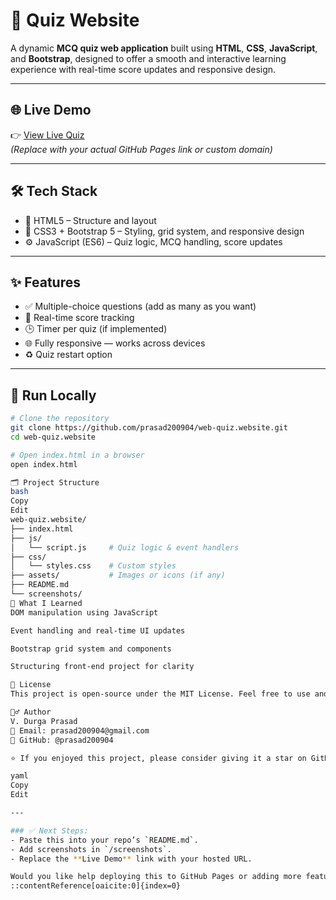 # 🧠 Quiz Website

A dynamic **MCQ quiz web application** built using **HTML**, **CSS**, **JavaScript**, and **Bootstrap**, designed to offer a smooth and interactive learning experience with real-time score updates and responsive design.

---

## 🌐 Live Demo

👉 [View Live Quiz](https://prasad200904.github.io/web-quiz.website/)  
*(Replace with your actual GitHub Pages link or custom domain)*

---

## 🛠 Tech Stack

- 🧱 HTML5 – Structure and layout  
- 🎨 CSS3 + Bootstrap 5 – Styling, grid system, and responsive design  
- ⚙️ JavaScript (ES6) – Quiz logic, MCQ handling, score updates

---

## ✨ Features

- ✅ Multiple-choice questions (add as many as you want)  
- 🧮 Real-time score tracking  
- 🕒 Timer per quiz (if implemented)  
- 🌐 Fully responsive — works across devices  
- ♻️ Quiz restart option

---

## 🚀 Run Locally

```bash
# Clone the repository
git clone https://github.com/prasad200904/web-quiz.website.git
cd web-quiz.website

# Open index.html in a browser
open index.html

🗂 Project Structure
bash
Copy
Edit
web-quiz.website/
├── index.html
├── js/
│   └── script.js     # Quiz logic & event handlers
├── css/
│   └── styles.css    # Custom styles
├── assets/           # Images or icons (if any)
├── README.md
└── screenshots/
🧠 What I Learned
DOM manipulation using JavaScript

Event handling and real-time UI updates

Bootstrap grid system and components

Structuring front-end project for clarity

📄 License
This project is open-source under the MIT License. Feel free to use and customize!

🙋‍♂️ Author
V. Durga Prasad
📧 Email: prasad200904@gmail.com
🔗 GitHub: @prasad200904

⭐ If you enjoyed this project, please consider giving it a star on GitHub!

yaml
Copy
Edit

---

### ✅ Next Steps:
- Paste this into your repo’s `README.md`.
- Add screenshots in `/screenshots`.
- Replace the **Live Demo** link with your hosted URL.

Would you like help deploying this to GitHub Pages or adding more features? Just say the word!
::contentReference[oaicite:0]{index=0}
